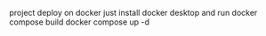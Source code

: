 project deploy on docker just install docker desktop and run 
docker compose build
docker compose up -d

